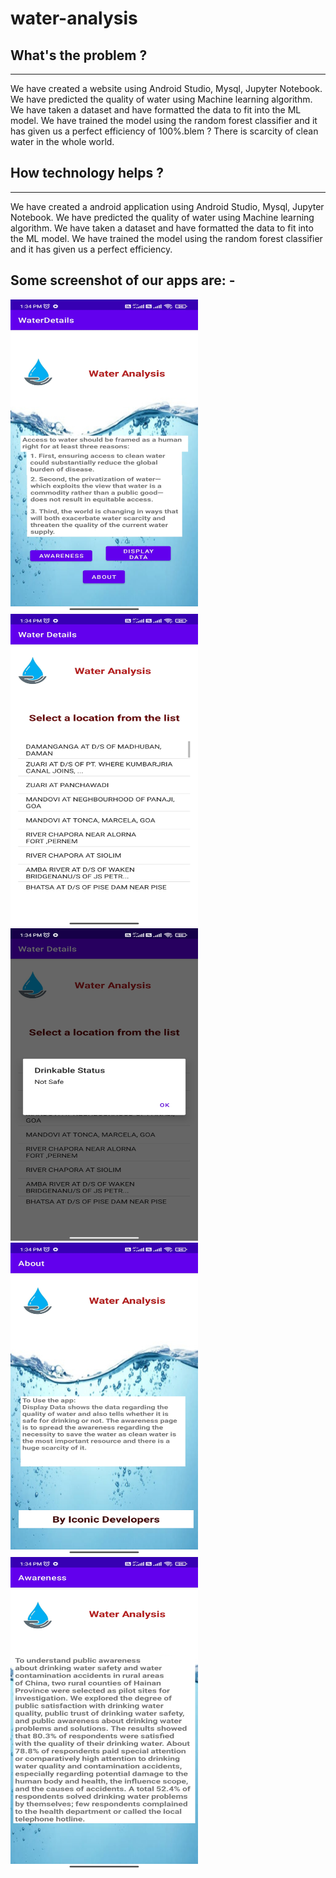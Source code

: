 # water-analysis

## What's the problem ?
<hr>
We have created a website using Android Studio, Mysql, Jupyter Notebook.
We have predicted the quality of water using Machine learning algorithm. We have taken a dataset and have formatted the data to fit into the ML model. We have trained the model using the random forest classifier and it has given us a perfect efficiency of 100%.blem ?
There is scarcity of clean water in the whole world. 

## How technology helps ?
<hr>
We have created a android application using Android Studio, Mysql, Jupyter Notebook.
We have predicted the quality of water using Machine learning algorithm. We have taken a dataset and have formatted the data to fit into the ML model. We have trained the model using the random forest classifier and it has given us a perfect efficiency.

## Some screenshot of our apps are: - 
<img src = "https://github.com/sahelipal/water-analysis/blob/main/images/Screenshot_2022-04-03-13-34-04-528_com.example.waterdetails.jpg" height = 500 width=300>
<img src ="https://github.com/sahelipal/water-analysis/blob/main/images/Screenshot_2022-04-03-13-34-07-209_com.example.waterdetails.jpg" height = 500 width=300>
<img src = "https://github.com/sahelipal/water-analysis/blob/main/images/Screenshot_2022-04-03-13-34-10-532_com.example.waterdetails.jpg" height = 500 width=300>
<img src = "https://github.com/sahelipal/water-analysis/blob/main/images/Screenshot_2022-04-03-13-34-14-244_com.example.waterdetails.jpg" height = 500 width=300>
<img src ="https://github.com/sahelipal/water-analysis/blob/main/images/Screenshot_2022-04-03-13-34-19-531_com.example.waterdetails.jpg" height = 500 width=300>
